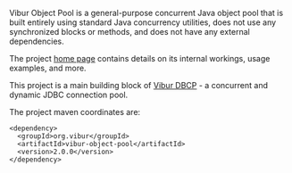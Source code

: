 Vibur Object Pool is a general-purpose concurrent Java object pool that is built entirely using standard 
Java concurrency utilities, does not use any synchronized blocks or methods, and does not have any 
external dependencies.

The project [home page](http://www.vibur.org/vibur-object-pool/) contains details on its internal workings, 
usage examples, and more.

This project is a main building block of [Vibur DBCP](https://github.com/vibur/vibur-dbcp) - a concurrent and dynamic JDBC connection pool.

The project maven coordinates are:

```
<dependency>
  <groupId>org.vibur</groupId>
  <artifactId>vibur-object-pool</artifactId>
  <version>2.0.0</version>
</dependency>   
```
